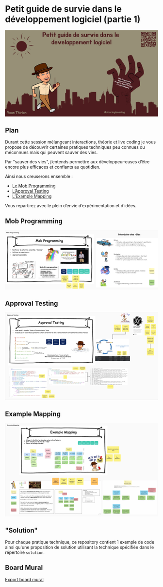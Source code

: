 # Petit guide de survie dans le développement logiciel (partie 1)
![Approval Testing by Example](img/guide-de-survie-partie1.webp)

## Plan
Durant cette session mélangeant interactions, théorie et live coding je vous propose de découvrir certaines pratiques techniques peu connues ou méconnues mais qui peuvent sauver des vies.

Par "sauver des vies", j’entends permettre aux développeur·euses d’être encore plus efficaces et confiants au quotidien.

Ainsi nous creuserons ensemble :

- [Le Mob Programming](#mob-programming)
- [L’Approval Testing](#approval-testing)
- [L’Example Mapping](#example-mapping)

Vous repartirez avec le plein d’envie d’expérimentation et d’idées.

## Mob Programming
![Mob Programming](img/mob-programming.webp)

## Approval Testing
![Approval Testing](img/approval-testing.webp)

## Example Mapping
![Example Mapping](img/example-mapping.webp)

## "Solution"
Pour chaque pratique technique, ce repository contient 1 exemple de code ainsi qu'une proposition de solution utilisant la technique spécifiée dans le répertoire `solution`.

## Board Mural
[Export board mural](files/mural-partie1.pdf)